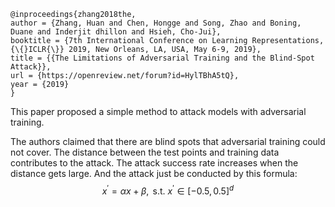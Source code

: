 ```
@inproceedings{zhang2018the,
author = {Zhang, Huan and Chen, Hongge and Song, Zhao and Boning, Duane and Inderjit dhillon and Hsieh, Cho-Jui},
booktitle = {7th International Conference on Learning Representations, {\{}ICLR{\}} 2019, New Orleans, LA, USA, May 6-9, 2019},
title = {{The Limitations of Adversarial Training and the Blind-Spot Attack}},
url = {https://openreview.net/forum?id=HylTBhA5tQ},
year = {2019}
}
```
This paper proposed a simple method to attack models with adversarial training. 

The authors claimed that there are blind spots that adversarial training could not cover. The distance between the test points and training data contributes to the attack. The attack success rate increases when the distance gets large. And the attack just be conducted by this formula:
$$
x^{\prime}=\alpha x+\beta, \text { s.t. } x^{\prime} \in[-0.5,0.5]^{d}
$$